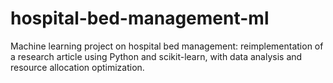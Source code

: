 # hospital-bed-management-ml
Machine learning project on hospital bed management: reimplementation of a research article using Python and scikit-learn, with data analysis and resource allocation optimization.
